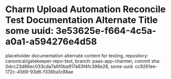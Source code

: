 # Charm Upload Automation Reconcile Test Documentation Alternate Title some uuid: 3e53625e-f664-4c5a-a0a1-a594276e4d58
 placeholder documentation alternate content for testing,  repository: canonical/gatekeeper-repo-test,  branch: paas-app-charmer,  commit sha: 0dcc23d86ec033cda7a6f0ba917a63f4fc396e28,  some uuid: cc9261ee-172c-4569-93d6-f336ba1c88ae